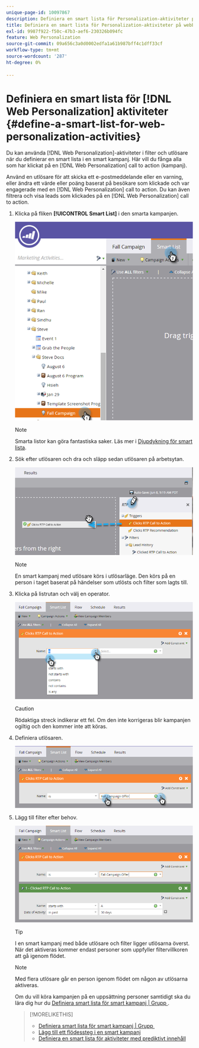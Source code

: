 ```yaml
---
unique-page-id: 10097867
description: Definiera en smart lista för Personalization-aktiviteter på webben - Marketo Docs - produktdokumentation
title: Definiera en smart lista för Personalization-aktiviteter på webben
exl-id: 9987f922-f50c-47b3-aef6-230326b094fc
feature: Web Personalization
source-git-commit: 09a656c3a0d0002edfa1a61b987bff4c1dff33cf
workflow-type: tm+mt
source-wordcount: '287'
ht-degree: 0%

---
```


# Definiera en smart lista för [!DNL Web Personalization] aktiviteter {#define-a-smart-list-for-web-personalization-activities}

Du kan använda [!DNL Web Personalization]-aktiviteter i filter och utlösare när du definierar en smart lista i en smart kampanj. Här vill du fånga alla som har klickat på en [!DNL Web Personalization] call to action (kampanj).

Använd en utlösare för att skicka ett e-postmeddelande eller en varning, eller ändra ett värde eller poäng baserat på besökare som klickade och var engagerade med en [!DNL Web Personalization] call to action. Du kan även filtrera och visa leads som klickades på en [!DNL Web Personalization] call to action.

1. Klicka på fliken **[!UICONTROL Smart List]** i den smarta kampanjen.

   ![](assets/image2016-2-9-10-3a49-3a18.png)

   >[!NOTE]
   >
   >Smarta listor kan göra fantastiska saker. Läs mer i [Djupdykning för smart lista](/help/marketo/product-docs/core-marketo-concepts/smart-campaigns/understanding-smart-campaigns.md).

1. Sök efter utlösaren och dra och släpp sedan utlösaren på arbetsytan.

   ![](assets/image2016-6-8-9-3a24-3a24.png)

   >[!NOTE]
   >
   >En smart kampanj med utlösare körs i utlösarläge. Den körs på en person i taget baserat på händelser som utlösts och filter som lagts till.

1. Klicka på listrutan och välj en operator.

   ![](assets/image2016-6-7-11-3a10-3a8.png)

   >[!CAUTION]
   >
   >Rödaktiga streck indikerar ett fel. Om den inte korrigeras blir kampanjen ogiltig och den kommer inte att köras.

1. Definiera utlösaren.

   ![](assets/image2016-6-7-11-3a12-3a23.png)

1. Lägg till filter efter behov.

   ![](assets/image2016-6-7-11-3a14-3a20.png)

   >[!TIP]
   >
   >I en smart kampanj med både utlösare och filter ligger utlösarna överst. När det aktiveras kommer endast personer som uppfyller filtervillkoren att gå igenom flödet.

   >[!NOTE]
   >
   >Med flera utlösare går en person igenom flödet om någon av utlösarna aktiveras.

   Om du vill köra kampanjen på en uppsättning personer samtidigt ska du lära dig hur du [Definiera smart lista för smart kampanj | Grupp &#x200B;](/help/marketo/product-docs/core-marketo-concepts/smart-campaigns/creating-a-smart-campaign/define-smart-list-for-smart-campaign-batch.md).

   >[!MORELIKETHIS]
   >
   >* [Definiera smart lista för smart kampanj | Grupp &#x200B;](/help/marketo/product-docs/core-marketo-concepts/smart-campaigns/creating-a-smart-campaign/define-smart-list-for-smart-campaign-batch.md)
   >* [Lägg till ett flödessteg i en smart kampanj](/help/marketo/product-docs/core-marketo-concepts/smart-campaigns/flow-actions/add-a-flow-step-to-a-smart-campaign.md)
   >* [Definiera en smart lista för aktiviteter med prediktivt innehåll](/help/marketo/product-docs/predictive-content/define-a-smart-list-for-predictive-content-activities.md)

